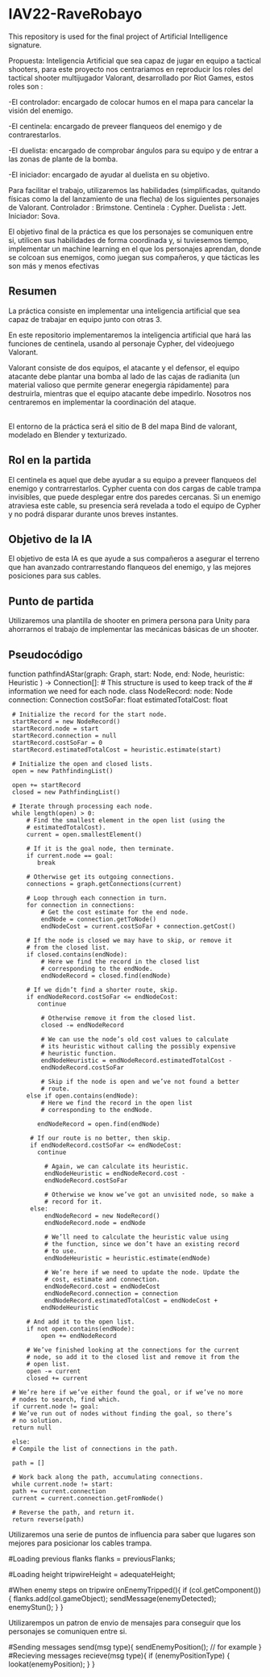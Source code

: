 # IAV22-RaveRobayo
This repository is used for the final project of Artificial Intelligence signature.

Propuesta: Inteligencia Artificial que sea capaz de jugar en equipo a tactical shooters, para este proyecto nos centrariamos en reproducir los roles del
tactical shooter multijugador Valorant, desarrollado por Riot Games, estos roles son :

-El controlador: encargado de colocar humos en el mapa para cancelar la visión del enemigo.

-El centinela: encargado de preveer flanqueos del enemigo y de contrarestarlos.

-El duelista: encargado de comprobar ángulos para su equipo y de entrar a las zonas de plante de la bomba.

-El iniciador: encargado de ayudar al duelista en su objetivo.

Para facilitar el trabajo, utilizaremos las habilidades (simplificadas, quitando físicas como la del lanzamiento de una flecha) de los siguientes personajes de
Valorant. 
Controlador : Brimstone.
Centinela : Cypher.
Duelista : Jett.
Iniciador: Sova.

El objetivo final de la práctica es que los personajes se comuniquen entre si, utilicen sus habilidades de forma coordinada y, si tuviesemos tiempo, implementar
un machine learning en el que los personajes aprendan, donde se colcoan sus enemigos, como juegan sus compañeros, y que tácticas les son más y menos efectivas


## Resumen
La práctica consiste en implementar una inteligencia artificial que sea capaz de trabajar en equipo junto con otras 3.

En este repositorio implementaremos la inteligencia artificial que hará las funciones de centinela, usando al personaje Cypher, del videojuego Valorant. 

Valorant consiste de dos equipos, el atacante y el defensor, el equipo atacante debe plantar una bomba
al lado de las cajas de radianita (un material valioso que permite generar enegergia rápidamente) para destruirla, mientras que el equipo atacante debe impedirlo. Nosotros nos centraremos en implementar
la coordinación del ataque.

<br>
El entorno de la práctica será el sitio de B del mapa Bind de valorant, modelado en Blender y texturizado.

## Rol en la partida
El centinela es aquel que debe ayudar a su equipo a preveer flanqueos del enemigo y contrarrestarlos. Cypher cuenta con dos cargas de cable trampa invisibles, que puede desplegar entre dos paredes cercanas. Si un enemigo atraviesa este cable, su presencia será revelada a todo el equipo de Cypher y no podrá disparar durante unos breves instantes.

## Objetivo de la IA
El objetivo de esta IA es que ayude a sus compañeros a asegurar el terreno que han avanzado contrarrestando flanqueos del enemigo, y las mejores posiciones para sus cables.

## Punto de partida
Utilizaremos una plantilla de shooter en primera persona para Unity para ahorrarnos el trabajo de implementar las mecánicas básicas de un shooter.

## Pseudocódigo

function pathfindAStar(graph: Graph,
	 start: Node,
	 end: Node,
	 heuristic: Heuristic
	 ) -> Connection[]:
	 # This structure is used to keep track of the
	 # information we need for each node.
	 class NodeRecord:
	 node: Node
	 connection: Connection
	 costSoFar: float
	 estimatedTotalCost: float

	 # Initialize the record for the start node.
	 startRecord = new NodeRecord()
	 startRecord.node = start
	 startRecord.connection = null
	 startRecord.costSoFar = 0
	 startRecord.estimatedTotalCost = heuristic.estimate(start)

	 # Initialize the open and closed lists.
	 open = new PathfindingList()

	 open += startRecord
	 closed = new PathfindingList()

	 # Iterate through processing each node.
	 while length(open) > 0:
		 # Find the smallest element in the open list (using the
		 # estimatedTotalCost).
		 current = open.smallestElement()

		 # If it is the goal node, then terminate.
		 if current.node == goal:
		 	break

		 # Otherwise get its outgoing connections.
		 connections = graph.getConnections(current)

		 # Loop through each connection in turn.
		 for connection in connections:
			 # Get the cost estimate for the end node.
			 endNode = connection.getToNode()
			 endNodeCost = current.costSoFar + connection.getCost()

		 # If the node is closed we may have to skip, or remove it
		 # from the closed list.
		 if closed.contains(endNode):
			 # Here we find the record in the closed list
			 # corresponding to the endNode.
			 endNodeRecord = closed.find(endNode)

		 # If we didn’t find a shorter route, skip.
		 if endNodeRecord.costSoFar <= endNodeCost:
		 	continue

			 # Otherwise remove it from the closed list.
			 closed -= endNodeRecord

			 # We can use the node’s old cost values to calculate
			 # its heuristic without calling the possibly expensive
			 # heuristic function.
			 endNodeHeuristic = endNodeRecord.estimatedTotalCost -
			 endNodeRecord.costSoFar

			 # Skip if the node is open and we’ve not found a better
			 # route.
		 else if open.contains(endNode):
			 # Here we find the record in the open list
			 # corresponding to the endNode.

		 	endNodeRecord = open.find(endNode)

		  # If our route is no better, then skip.
		  if endNodeRecord.costSoFar <= endNodeCost:
		  	continue

			  # Again, we can calculate its heuristic.
			  endNodeHeuristic = endNodeRecord.cost -
			  endNodeRecord.costSoFar

			  # Otherwise we know we’ve got an unvisited node, so make a
			  # record for it.
		  else:
			  endNodeRecord = new NodeRecord()
			  endNodeRecord.node = endNode

			  # We’ll need to calculate the heuristic value using
			  # the function, since we don’t have an existing record
			  # to use.
			  endNodeHeuristic = heuristic.estimate(endNode)

			  # We’re here if we need to update the node. Update the
			  # cost, estimate and connection.
			  endNodeRecord.cost = endNodeCost
			  endNodeRecord.connection = connection
			  endNodeRecord.estimatedTotalCost = endNodeCost +
			 endNodeHeuristic

		 # And add it to the open list.
		 if not open.contains(endNode):
			 open += endNodeRecord

		 # We’ve finished looking at the connections for the current
		 # node, so add it to the closed list and remove it from the
		 # open list.
		 open -= current
		 closed += current

	 # We’re here if we’ve either found the goal, or if we’ve no more
	 # nodes to search, find which.
	 if current.node != goal:
	 # We’ve run out of nodes without finding the goal, so there’s
	 # no solution.
	 return null

	 else:
	 # Compile the list of connections in the path.

	 path = []

	 # Work back along the path, accumulating connections.
	 while current.node != start:
	 path += current.connection
	 current = current.connection.getFromNode()

	 # Reverse the path, and return it.
	 return reverse(path)

Utilizaremos una serie de puntos de influencia para saber que lugares son mejores para posicionar los cables trampa.

#Loading previous flanks
flanks = previousFlanks;

#Loading height
tripwireHeight = adequateHeight;

#When enemy steps on tripwire
onEnemyTripped(){
	if (col.getComponent<hotSpot>()) {
		flanks.add(col.gameObject);
		sendMessage(enemyDetected);
		enemyStun();
	}
}



Utilizarempos un patron de envio de mensajes para conseguir que los personajes se comuniquen entre si.

#Sending messages
send(msg type){
	sendEnemyPosition(); // for example
}
#Recieving messages
recieve(msg type){
	if (enemyPositionType)
	{
		lookat(enemyPosition);
	}
}
